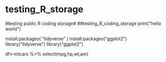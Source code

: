 # testing_R_storage
#testing public R coding storage#
##testing_R_coding_storage
print("hello world")

install.packages( "tidyverse" )
install.packages("ggplot2")
library("tidyverse")
library("ggplot2")

df<-mtcars %>%
    select(mpg,hp,wt,am)

